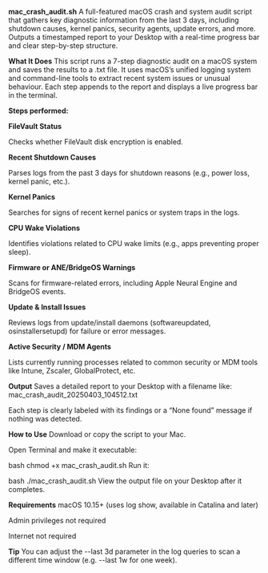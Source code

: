 **mac_crash_audit.sh**
A full-featured macOS crash and system audit script that gathers key diagnostic information from the last 3 days, including shutdown causes, kernel panics, security agents, update errors, and more.
Outputs a timestamped report to your Desktop with a real-time progress bar and clear step-by-step structure.

**What It Does**
This script runs a 7-step diagnostic audit on a macOS system and saves the results to a .txt file. It uses macOS’s unified logging system and command-line tools to extract recent system issues or unusual behaviour. Each step appends to the report and displays a live progress bar in the terminal.

**Steps performed:**

**FileVault Status**

Checks whether FileVault disk encryption is enabled.

**Recent Shutdown Causes**

Parses logs from the past 3 days for shutdown reasons (e.g., power loss, kernel panic, etc.).

**Kernel Panics**

Searches for signs of recent kernel panics or system traps in the logs.

**CPU Wake Violations**

Identifies violations related to CPU wake limits (e.g., apps preventing proper sleep).

**Firmware or ANE/BridgeOS Warnings**

Scans for firmware-related errors, including Apple Neural Engine and BridgeOS events.

**Update & Install Issues**

Reviews logs from update/install daemons (softwareupdated, osinstallersetupd) for failure or error messages.

**Active Security / MDM Agents**

Lists currently running processes related to common security or MDM tools like Intune, Zscaler, GlobalProtect, etc.

**Output**
Saves a detailed report to your Desktop with a filename like:
mac_crash_audit_20250403_104512.txt

Each step is clearly labeled with its findings or a “None found” message if nothing was detected.

**How to Use**
Download or copy the script to your Mac.

Open Terminal and make it executable:

bash
chmod +x mac_crash_audit.sh
Run it:

bash
./mac_crash_audit.sh
View the output file on your Desktop after it completes.

**Requirements**
macOS 10.15+ (uses log show, available in Catalina and later)

Admin privileges not required

Internet not required

**Tip**
You can adjust the --last 3d parameter in the log queries to scan a different time window (e.g. --last 1w for one week).
